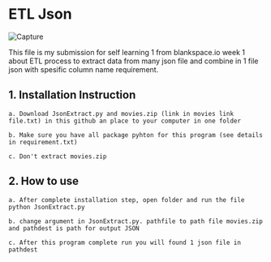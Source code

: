# **ETL Json**

![Capture](https://user-images.githubusercontent.com/55681442/115311115-4aaf4200-a199-11eb-87b9-cc0e79f5047a.JPG)

This file is my submission for self learning 1 from blankspace.io week 1 about ETL process to extract data from many json file and combine in 1 file json with spesific column name requirement.

## 1. Installation Instruction 

    a. Download JsonExtract.py and movies.zip (link in movies link file.txt) in this github an place to your computer in one folder  
    
    b. Make sure you have all package pyhton for this program (see details in requirement.txt)
    
    c. Don't extract movies.zip
   
## 2. How to use 

    a. After complete installation step, open folder and run the file python JsonExtract.py
    
    b. change argument in JsonExtract.py. pathfile to path file movies.zip and pathdest is path for output JSON
    
    c. After this program complete run you will found 1 json file in pathdest
